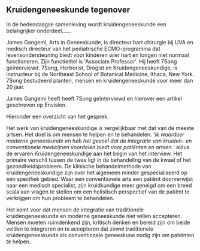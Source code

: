 ## Kruidengeneeskunde tegenover 

In de hedendaagse samenleving wordt kruidengeneeskunde een belangrijker onderdeel......

James Gangemi, Arts in Geneeskunde, is directeur hart chirurgie bij UVA en medisch directeur van het pediatrische ECMO-programma dat levensondersteuning biedt voor kinderen wier hart en longen niet normaal functioneren. Zijn functietitel is 'Associate Professor'. Hij heeft 7Song geïnterviewd. 7Song, Herborist, Drogist en Kruidengeneeskundige, is instructeur bij de Northeast School of Botanical Medicine, Ithaca, New York. 7Song bestudeerd planten, mensen en kruidengeneeskunde voor meer dan 20 jaar. 

James Gangemi heeft heeft 7Song geïnterviewd en hierover een artikel geschreven op Envision. 

Hieronder een overzicht van het gesprek.

Het werk van kruidengeneeskundige is vergelijkbaar met dat van de meeste artsen. Het doel is om mensen te helpen en te behandelen. '_Ik waardeer moderne geneeskunde en heb het gevoel dat de integratie van kruiden- en conventionele medicijnen voordelen biedt voor patiënten en artsen._' aldus de ervaren Kruidengeneeskundige aan het begin van het interview. Het primaire verschil tussen de twee ligt in de behandeling van de kwaal of het gezondheidsprobleem. De klinische behandelmethode van kruidengeneeskundige zijn over het algemeen minder gespecialiseerd op één specifiek gebied. Waar een conventionele arts een patiënt doorverwijst naar een medisch specialist, zijn kruidkundige meer geneigd om een breed scala aan vragen te stellen om een holistisch perspectief van de patiënt te verkrijgen om hun probleem te behandelen.

Het komt voor dat mensen de integratie van traditionele kruidengeneeskunde en moderne geneeskunde niet willen accepteren. Mensen moeten ruimdenkend zijn, kritisch denken en bereid zijn om beide velden te integreren en te accepteren dat zowel traditionele kruidengeneeskunde als conventionele geneeskune nodig zijn om patiënten te helpen. 

